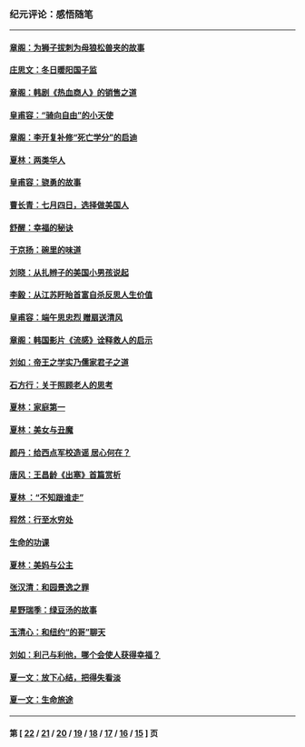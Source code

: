 ### 纪元评论：感悟随笔
---
#### [章阁：为狮子拔刺为母狼松兽夹的故事](../../pages/nsc1035/n4482302.md) 
#### [庄思文：冬日暖阳国子监](../../pages/nsc1035/n4481831.md) 
#### [章阁：韩剧《热血商人》的销售之道](../../pages/nsc1035/n4478508.md) 
#### [皇甫容：“骑向自由”的小天使](../../pages/nsc1035/n4478506.md) 
#### [章阁：李开复补修“死亡学分”的启迪](../../pages/nsc1035/n4474530.md) 
#### [夏林：两类华人](../../pages/nsc1035/n4474522.md) 
#### [皇甫容：骁勇的故事](../../pages/nsc1035/n4474497.md) 
#### [曹长青：七月四日，选择做美国人](../../pages/nsc1035/n4472937.md) 
#### [舒醒：幸福的秘诀](../../pages/nsc1035/n4472857.md) 
#### [于京扬：碗里的味道](../../pages/nsc1035/n4472510.md) 
#### [刘晓：从扎辫子的美国小男孩说起](../../pages/nsc1035/n4462732.md) 
#### [李毅：从江苏盱眙首富自杀反思人生价值](../../pages/nsc1035/n4462305.md) 
#### [皇甫容：端午思忠烈  赠扇送清风](../../pages/nsc1035/n4462077.md) 
#### [章阁：韩国影片《流感》诠释救人的启示](../../pages/nsc1035/n4461234.md) 
#### [刘如：帝王之学实乃儒家君子之道](../../pages/nsc1035/n4460373.md) 
#### [石方行：关于照顾老人的思考](../../pages/nsc1035/n4458611.md) 
#### [夏林：家庭第一](../../pages/nsc1035/n4458528.md) 
#### [夏林：美女与丑魔](../../pages/nsc1035/n4454047.md) 
#### [颜丹：给西点军校造谣 居心何在？](../../pages/nsc1035/n4452519.md) 
#### [唐风：王昌龄《出塞》首篇赏析](../../pages/nsc1035/n4450171.md) 
#### [夏林 ：“不知跟谁走”](../../pages/nsc1035/n4447958.md) 
#### [程然：行至水穷处](../../pages/nsc1035/n4447321.md) 
#### [生命的功课](../../pages/nsc1035/n4447177.md) 
#### [夏林：美妈与公主](../../pages/nsc1035/n4443595.md) 
#### [张汉清：和园景逸之罪](../../pages/nsc1035/n4443408.md) 
#### [星野瑞季：绿豆汤的故事](../../pages/nsc1035/n4443380.md) 
#### [玉清心：和纽约“的哥”聊天](../../pages/nsc1035/n4442845.md) 
#### [刘如：利己与利他，哪个会使人获得幸福？](../../pages/nsc1035/n4439572.md) 
#### [夏一文：放下心结，把得失看淡](../../pages/nsc1035/n4439482.md) 
#### [夏一文：生命旅途](../../pages/nsc1035/n4435487.md) 

---
#### 第 [ [22](./22.md) / [21](./21.md) / [20](./20.md) / [19](./19.md) / [18](./18.md) / [17](./17.md) / [16](./16.md) / [15](./15.md) ] 页
